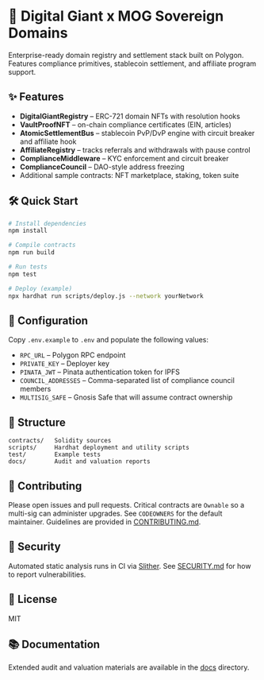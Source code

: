 # 🦄 Digital Giant x MOG Sovereign Domains

Enterprise-ready domain registry and settlement stack built on Polygon.
Features compliance primitives, stablecoin settlement, and affiliate
program support.

## ✨ Features
- **DigitalGiantRegistry** – ERC-721 domain NFTs with resolution hooks
- **VaultProofNFT** – on-chain compliance certificates (EIN, articles)
- **AtomicSettlementBus** – stablecoin PvP/DvP engine with circuit breaker and affiliate hook
- **AffiliateRegistry** – tracks referrals and withdrawals with pause control
- **ComplianceMiddleware** – KYC enforcement and circuit breaker
- **ComplianceCouncil** – DAO-style address freezing
- Additional sample contracts: NFT marketplace, staking, token suite

## 🛠️ Quick Start
```bash
# Install dependencies
npm install

# Compile contracts
npm run build

# Run tests
npm test

# Deploy (example)
npx hardhat run scripts/deploy.js --network yourNetwork
```

## 🔧 Configuration
Copy `.env.example` to `.env` and populate the following values:

- `RPC_URL` – Polygon RPC endpoint
- `PRIVATE_KEY` – Deployer key
- `PINATA_JWT` – Pinata authentication token for IPFS
- `COUNCIL_ADDRESSES` – Comma-separated list of compliance council members
- `MULTISIG_SAFE` – Gnosis Safe that will assume contract ownership

## 📁 Structure
```
contracts/   Solidity sources
scripts/     Hardhat deployment and utility scripts
test/        Example tests
docs/        Audit and valuation reports
```

## 🤝 Contributing
Please open issues and pull requests. Critical contracts are `Ownable` so a
multi-sig can administer upgrades. See `CODEOWNERS` for the default maintainer.
Guidelines are provided in [CONTRIBUTING.md](./CONTRIBUTING.md).

## 🔐 Security
Automated static analysis runs in CI via [Slither](https://github.com/crytic/slither).
See [SECURITY.md](./SECURITY.md) for how to report vulnerabilities.

## 📄 License
MIT

## 📚 Documentation
Extended audit and valuation materials are available in the [docs](./docs) directory.
